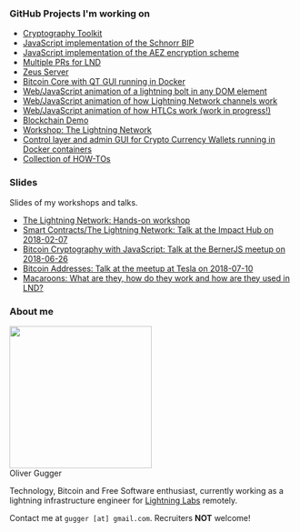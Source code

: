 ### GitHub Projects I'm working on

* [Cryptography Toolkit](https://gugger.guru/cryptography-toolkit/)
* [JavaScript implementation of the Schnorr BIP](https://github.com/guggero/bip-schnorr)
* [JavaScript implementation of the AEZ encryption scheme](https://github.com/guggero/aez)
* [Multiple PRs for LND](https://github.com/lightningnetwork/lnd/pulls/guggero)
* [Zeus Server](https://github.com/puzzle/zeus)
* [Bitcoin Core with QT GUI running in Docker](https://github.com/guggero/docker-bitcoin-core-qt)
* [Web/JavaScript animation of a lightning bolt in any DOM element](https://github.com/guggero/light-it-up)
* [Web/JavaScript animation of how Lightning Network channels work](https://puzzle.github.io/beadnet/)
* [Web/JavaScript animation of how HTLCs work (work in progress!)](https://guggero.github.io/htlc-demo/index.html)
* [Blockchain Demo](https://gugger.guru/blockchain-demo/)
* [Workshop: The Lightning Network](https://gugger.guru/lightning-workshop/)
* [Control layer and admin GUI for Crypto Currency Wallets running in Docker containers](https://github.com/guggero/docker-wallet-control)
* [Collection of HOW-TOs](https://github.com/guggero/how-tos)

### Slides

Slides of my workshops and talks.

* [The Lightning Network: Hands-on workshop](https://gugger.guru/lightning-workshop/slides-03-workshop.html)
* [Smart Contracts/The Lightning Network: Talk at the Impact Hub on 2018-02-07](https://gugger.guru/lightning-workshop/slides-02-impact-hub.html)
* [Bitcoin Cryptography with JavaScript: Talk at the BernerJS meetup on 2018-06-26](https://gugger.guru/lightning-workshop/slides-04-berner-js.html)
* [Bitcoin Addresses: Talk at the meetup at Tesla on 2018-07-10](https://gugger.guru/lightning-workshop/slides-05-tesla.html)
* [Macaroons: What are they, how do they work and how are they used in LND?](https://gugger.guru/lightning-workshop/slides-06-macaroons.html)

### About me

<img src="https://avatars1.githubusercontent.com/u/1008879?v=4&s=460" width="250"><br/>
Oliver Gugger

Technology, Bitcoin and Free Software enthusiast, currently working as a lightning infrastructure engineer for [Lightning Labs](https://lightning.engineering) remotely.

Contact me at `gugger [at] gmail.com`. Recruiters **NOT** welcome!
